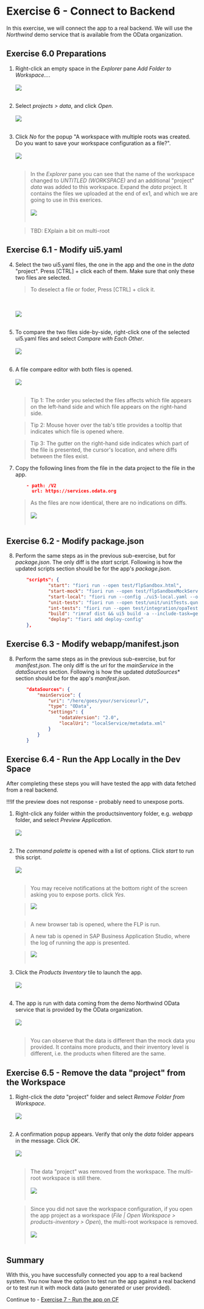 # Exercise 6 - Connect to Backend

In this exercise, we will connect the app to a real backend. We will use the *Northwind* demo service that is available from the OData organization.


## Exercise 6.0 Preparations

1.	Right-click an empty space in the *Explorer* pane *Add Folder to Workspace...*.
    <br><br>![](images/2020-10_BAS_Multi-Root-1_.jpg)<br><br>

2. Select *projects > data*, and click *Open*.
    <br><br>![](images/2020-10_BAS_Multi-Root-2_.jpg)<br><br>

3. Click *No* for the popup "A workspace with multiple roots was created. Do you want to save your workspace configuration as a file?". 
    <br><br>![](images/2020-10_BAS_Multi-Root-3_.jpg)<br><br>

    >In the *Explorer* pane you can see that the name of the workspace changed to *UNTITLED (WORKSPACE)* and an additional "project" *data* was added to this workspace. Expand the *data* project. It contains the files we uploaded at the end of ex1, and which we are going to use in this exerices.
    ><br><br>![](images/2020-10_BAS_Multi-Root-4_.jpg)<br><br>

    > TBD: EXplain a bit on multi-root

## Exercise 6.1 - Modify ui5.yaml

4. Select the two ui5.yaml files, the one in the app and the one in the *data* "project". Press [CTRL] + click each of them. Make sure that only these two files are selected.
    >To deselect a file or foder, Press [CTRL] + click it.

    <br><br>![](images/2020-10_BAS_ui5-yaml_Compare-1_.jpg)<br><br>

5. To compare the two files side-by-side, right-click one of the selected ui5.yaml files and select *Compare with Each Other*.
    <br><br>![](images/2020-10_BAS_ui5-yaml_Compare-2_.jpg)<br><br>

6. A file compare editor with both files is opened.
    <br><br>![](images/2020-10_BAS_ui5-yaml_Compare-3_.jpg)<br><br>

    >Tip 1: The order you selected the files affects which file appears on the left-hand side and which file appears on the right-hand side.

    >Tip 2: Mouse hover over the tab's title provides a tooltip that indicates which file is opened where.

    >Tip 3: The gutter on the right-hand side indicates which part of the file is presented, the cursor's location, and where diffs between the files exist.

7. Copy the following lines from the file in the data project to the file in the app.
    ```json
        - path: /V2
          url: https://services.odata.org
    ```
    
    >As the files are now identical, there are no indications on diffs.
    ><br><br>![](images/2020-10_BAS_ui5-yaml_Compare-5_.jpg)<br><br>

## Exercise 6.2 - Modify package.json

8. Perform the same steps as in the previous sub-exercise, but for *package.json*. The only diff is the *start* script. Following is how the updated scripts section should be for the app's *package.json*.
    ```json
        "scripts": {
                "start": "fiori run --open test/flpSandbox.html",
                "start-mock": "fiori run --open test/flpSandboxMockServer.html",
                "start-local": "fiori run --config ./ui5-local.yaml --open test/flpSandboxMockServer.html",
                "unit-tests": "fiori run --open test/unit/unitTests.qunit.html",
                "int-tests": "fiori run --open test/integration/opaTests.qunit.html",
                "build": "rimraf dist && ui5 build -a --include-task=generateManifestBundle generateCachebusterInfo",
                "deploy": "fiori add deploy-config"
        },
    ```

## Exercise 6.3 - Modify webapp/manifest.json

8. Perform the same steps as in the previous sub-exercise, but for *manifest.json*. The only diff is the *uri* for the *mainService* in the *dataSources* section. Following is how the updated *dataSources** section should be for the app's *manifest.json*.
    ```json
		"dataSources": {
			"mainService": {
				"uri": "/here/goes/your/serviceurl/",
				"type": "OData",
				"settings": {
					"odataVersion": "2.0",
					"localUri": "localService/metadata.xml"
				}
			}
		}
    ```

## Exercise 6.4 - Run the App Locally in the Dev Space

After completing these steps you will have tested the app with data fetched from a real backend.

!!!If the preview does not response - probably need to unexpose ports.

1.	Right-click any folder within the productsinventory folder, e.g. *webapp* folder, and select *Preview Application*.
    <br><br>![](images/2020-10_BAS_Preview_Application_Start-1_.jpg)<br><br>

2.	The *command palette* is opened with a list of options. Click *start* to run this script.
    <br><br>![](images/2020-10_BAS_Preview_Application_Start-2_.jpg)<br><br>

    >You may receive notifications at the bottom right of the screen asking you to expose ports. click *Yes*.

    >![](images/2020-10_BAS_Expose_Port_Notification_.jpg)<br><br>

    >A new browser tab is opened, where the FLP is run.

    >A new tab is opened in SAP Business Application Studio, where the log of running the app is presented.

    >![](images/2020-10_BAS_Preview_Application_Start-3_.jpg)<br><br>


3. Click the *Products Inventory* tile to launch the app.
    <br><br>![](images/2020-10_BAS_Preview_Application_Start-4_.jpg)<br><br>

4. The app is run with data coming from the demo Northwind OData service that is provided by the OData organization.
    <br><br>![](images/2020-10_BAS_Preview_Application_Start-5_.jpg)<br><br>

    >You can observe that the data is different than the mock data you provided. It contains more products, and their inventory level is different, i.e. the products when filtered are the same.

## Exercise 6.5 - Remove the data "project" from the Workspace

1. Right-click the *data* "project" folder and select *Remove Folder from Workspace*.
    <br><br>![](images/2020-10_BAS_Multi-Root_Remove-1_.jpg)<br><br>

2. A confirmation popup appears. Verify that only the *data* folder appears in the message. Click *OK*.
    <br><br>![](images/2020-10_BAS_Multi-Root_Remove-2_.jpg)<br><br>

    >The data "project" was removed from the workspace. The multi-root workspace is still there.
    ><br><br>![](images/2020-10_BAS_Multi-Root_Remove-3_.jpg)<br><br>

    >Since you did not save the workspace configuration, if you open the app project as a workspace (*File | Open Workspace > products-inventory > Open*), the multi-root workspace is removed.
    ><br><br>![](images/2020-10_BAS_Multi-Root_Remove-4_.jpg)<br><br>


## Summary

With this, you have successfully connected you app to a real backend system. You now have the option to test run the app against a real backend or to test run it with mock data (auto generated or user provided).

Continue to - [Exercise 7 - Run the app on CF](../ex7/README.md)
